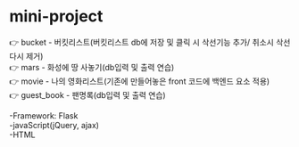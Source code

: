 # mini-project
👉 bucket - 버킷리스트(버킷리스트 db에 저장 및 클릭 시 삭선기능 추가/ 취소시 삭선 다시 제거) <br>
👉 mars - 화성에 땅 사놓기(db입력 및 출력 연습) <br>
👉 movie - 나의 영화리스트(기존에 만들어놓은 front 코드에 백엔드 요소 적용)<br>
👉 guest_book - 팬명록(db입력 및 출력 연습)

-Framework: Flask<br>
-javaScript(jQuery, ajax)<br>
-HTML

 
